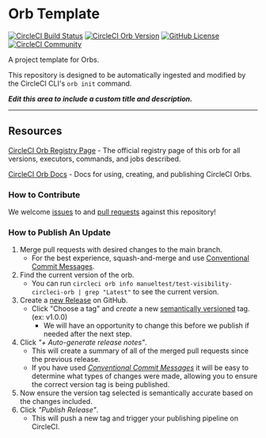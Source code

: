 # Orb Template


[![CircleCI Build Status](https://circleci.com/gh/ManuelPalenzuelaDD/test-visibility-circleci-orb.svg?style=shield "CircleCI Build Status")](https://circleci.com/gh/ManuelPalenzuelaDD/test-visibility-circleci-orb) [![CircleCI Orb Version](https://badges.circleci.com/orbs/manueltest/test-visibility-circleci-orb.svg)](https://circleci.com/developer/orbs/orb/manueltest/test-visibility-circleci-orb) [![GitHub License](https://img.shields.io/badge/license-MIT-lightgrey.svg)](https://raw.githubusercontent.com/ManuelPalenzuelaDD/test-visibility-circleci-orb/master/LICENSE) [![CircleCI Community](https://img.shields.io/badge/community-CircleCI%20Discuss-343434.svg)](https://discuss.circleci.com/c/ecosystem/orbs)



A project template for Orbs.

This repository is designed to be automatically ingested and modified by the CircleCI CLI's `orb init` command.

_**Edit this area to include a custom title and description.**_

---

## Resources

[CircleCI Orb Registry Page](https://circleci.com/developer/orbs/orb/manueltest/test-visibility-circleci-orb) - The official registry page of this orb for all versions, executors, commands, and jobs described.

[CircleCI Orb Docs](https://circleci.com/docs/orb-intro/#section=configuration) - Docs for using, creating, and publishing CircleCI Orbs.

### How to Contribute

We welcome [issues](https://github.com/ManuelPalenzuelaDD/test-visibility-circleci-orb/issues) to and [pull requests](https://github.com/ManuelPalenzuelaDD/test-visibility-circleci-orb/pulls) against this repository!

### How to Publish An Update
1. Merge pull requests with desired changes to the main branch.
    - For the best experience, squash-and-merge and use [Conventional Commit Messages](https://conventionalcommits.org/).
2. Find the current version of the orb.
    - You can run `circleci orb info manueltest/test-visibility-circleci-orb | grep "Latest"` to see the current version.
3. Create a [new Release](https://github.com/ManuelPalenzuelaDD/test-visibility-circleci-orb/releases/new) on GitHub.
    - Click "Choose a tag" and _create_ a new [semantically versioned](http://semver.org/) tag. (ex: v1.0.0)
      - We will have an opportunity to change this before we publish if needed after the next step.
4.  Click _"+ Auto-generate release notes"_.
    - This will create a summary of all of the merged pull requests since the previous release.
    - If you have used _[Conventional Commit Messages](https://conventionalcommits.org/)_ it will be easy to determine what types of changes were made, allowing you to ensure the correct version tag is being published.
5. Now ensure the version tag selected is semantically accurate based on the changes included.
6. Click _"Publish Release"_.
    - This will push a new tag and trigger your publishing pipeline on CircleCI.